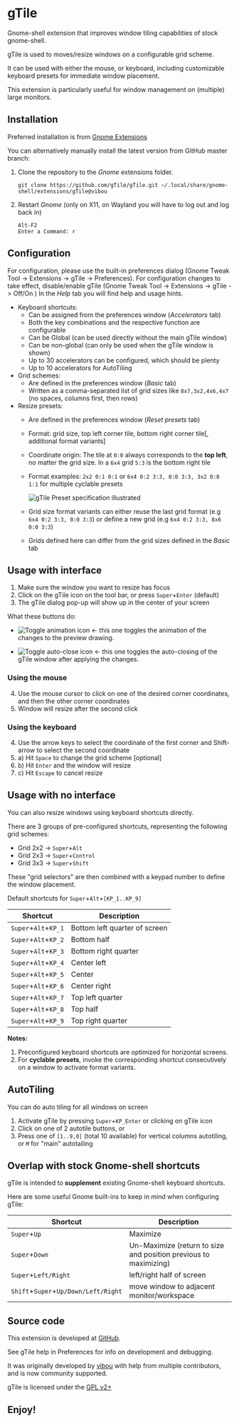 # gTile

Gnome-shell extension that improves window tiling capabilities of stock gnome-shell.

gTile is used to moves/resize windows on a configurable grid scheme.

It can be used with either the mouse, or keyboard, including customizable keyboard presets for immediate window placement.

This extension is particularly useful for window management on (multiple) large monitors.


## Installation

Preferred installation is from [Gnome Extensions](https://extensions.gnome.org)

You can alternatively manually install the latest version from GitHub master branch:

1. Clone the repository to the *Gnome* extensions folder.

   ```
   git clone https://github.com/gTile/gTile.git ~/.local/share/gnome-shell/extensions/gTile@vibou
   ```

2. Restart *Gnome* (only on X11, on Wayland you will have to log out and log back in)

   ```
   Alt-F2
   Enter a Command: r
   ```


## Configuration

For configuration, please use the built-in preferences dialog (Gnome Tweak Tool -> Extensions -> gTile -> Preferences).
For configuration changes to take effect, disable/enable gTile (Gnome Tweak Tool -> Extensions -> gTile -> Off/On )
In the *Help* tab you will find help and usage hints.

* Keyboard shortcuts:
  * Can be assigned from the preferences window (*Accelerators* tab)
  * Both the key combinations and the respective function are configurable
  * Can be Global (can be used directly without the main gTile window)
  * Can be non-global (can only be used when the gTile window is shown)
  * Up to 30 accelerators can be configured, which should be plenty
  * Up to 10 accelerators for AutoTiling
* Grid schemes:
  * Are defined in the preferences window (*Basic* tab)
  * Written as a comma-separated list of grid sizes like `8x7,3x2,4x6,4x7` (no spaces, columns first, then rows)
* Resize presets:
  * Are defined in the preferences window (*Reset presets* tab) 
  * Format: grid size, top left corner tile, bottom right corner tile[, additional format variants]
  * Coordinate origin: The tile at `0:0` always corresponds to the **top left**, no matter the grid size. 
    In a `6x4` grid `5:3` is the bottom right tile
  * Format examples: `2x2 0:1 0:1` or `6x4 0:2 3:3, 0:0 3:3, 3x2 0:0 1:1` for multiple cyclable presets
    
    ![gTile Preset specification illustrated](https://user-images.githubusercontent.com/11145016/57080232-61310a00-6cf2-11e9-9ba2-bdd55b62fd2c.png)
    <!--
    | columns → | index    | 0         | 1         | 2         |
    | --------- | -------- | --------- | --------- | --------- |
    | **rows**  | **0**    | 0:0       | 1:0       | 2:0       |
    | **↓**     | **1**    | 0:1       | 1:1       | 2:1       |
    -->
  * Grid size format variants can either reuse the last grid format (e.g `6x4 0:2 3:3, 0:0 3:3`) or define a new grid (e.g `6x4 0:2 3:3, 8x6 0:0 3:3`)
  * Grids defined here can differ from the grid sizes defined in the *Basic* tab

## Usage with interface

1. Make sure the window you want to resize has focus
2. Click on the gTile icon on the tool bar, or press `Super`+`Enter` (default)
3. The gTile dialog pop-up will show up in the center of your screen

What these buttons do:

- ![Toggle animation icon](https://raw.githubusercontent.com/gTile/gTile/master/images/animation-icon-black.png) <- this one toggles the animation of the changes to the preview drawing.

- ![Toggle auto-close icon](https://raw.githubusercontent.com/gTile/gTile/master/images/auto-close-icon-black.png) <- this one toggles the auto-closing of the gTile window after applying the changes.

### Using the mouse

4. Use the mouse cursor to click on one of the desired corner coordinates, and then the other corner coordinates
5. Window will resize after the second click

### Using the keyboard

4. Use the arrow keys to select the coordinate of the first corner and Shift-arrow to select the second coordinate
5. a) Hit `Space` to change the grid scheme [optional]
5. b) Hit `Enter` and the window will resize
5. c) Hit `Escape` to cancel resize


## Usage with no interface

You can also resize windows using keyboard shortcuts directly.

There are 3 groups of pre-configured shortcuts, representing the following grid schemes:

* Grid 2x2 -> `Super`+`Alt`
* Grid 2x3 -> `Super`+`Control`
* Grid 3x3 -> `Super`+`Shift`

These "grid selectors" are then combined with a keypad number to define the window placement. 

Default shortcuts for `Super`+`Alt`+`[KP_1..KP_9]`

Shortcut | Description
------------ | -------------
`Super`+`Alt`+`KP_1` | Bottom left quarter of screen
`Super`+`Alt`+`KP_2` | Bottom half
`Super`+`Alt`+`KP_3` | Bottom right quarter
`Super`+`Alt`+`KP_4` | Center left
`Super`+`Alt`+`KP_5` | Center
`Super`+`Alt`+`KP_6` | Center right
`Super`+`Alt`+`KP_7` | Top left quarter
`Super`+`Alt`+`KP_8` | Top half
`Super`+`Alt`+`KP_9` | Top right quarter

**Notes:**
1. Preconfigured keyboard shortcuts are optimized for horizontal screens.
2. For **cyclable presets**, invoke the corresponding shortcut consecutively on a window to activate format variants.


## AutoTiling

You can do auto tiling for all windows on screen

1. Activate gTile by pressing `Super`+`KP_Enter` or clicking on gTile icon
2. Click on one of 2 autotile buttons, or
3. Press one of `[1..9,0]` (total 10 available) for vertical columns autotiling, or `M` for "main" autotailing


## Overlap with stock Gnome-shell shortcuts

gTile is intended to **supplement** existing Gnome-shell keyboard shortcuts.

Here are some useful Gnome built-ins to keep in mind when configuring gTile:

Shortcut | Description
------------ | -------------
`Super`+`Up` | Maximize
`Super`+`Down` | Un-Maximize (return to size and position previous to maximizing)
`Super`+`Left/Right` | left/right half of screen
`Shift`+`Super`+`Up/Down/Left/Right` | move window to adjacent monitor/workspace 


## Source code

This extension is developed at [GitHub](https://github.com/gTile/gtile).

See gTile help in Preferences for info on development and debugging.

It was originally developed by [vibou](https://github.com/vibou) with help from multiple contributors, and is now community supported.

gTile is licensed under the [GPL v2+](https://www.gnu.org/licenses/gpl-2.0.html)


## Enjoy!
